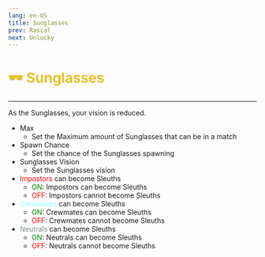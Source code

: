 ```yaml
---
lang: en-US
title: Sunglasses
prev: Rascal
next: Unlucky
---
```


# <font color="#e7c12b">🕶️ Sunglasses</font> <Badge text="Harmful" type="tip" vertical="middle"/>
---

As the Sunglasses, your vision is reduced.
* Max
  * Set the Maximum amount of Sunglasses that can be in a match
* Spawn Chance
  * Set the chance of the Sunglasses spawning
* Sunglasses Vision
  * Set the Sunglasses vision
* <font color=red>Impostors</font> can become Sleuths
  * <font color=green>ON</font>: Impostors can become Sleuths
  * <font color=red>OFF</font>: Impostors cannot become Sleuths
* <font color=#8cffff>Crewmates</font> can become Sleuths
  * <font color=green>ON</font>: Crewmates can become Sleuths
  * <font color=red>OFF</font>: Crewmates cannot become Sleuths
* <font color=#7f8c8d>Neutrals</font> can become Sleuths
  * <font color=green>ON</font>: Neutrals can become Sleuths
  * <font color=red>OFF</font>: Neutrals cannot become Sleuths